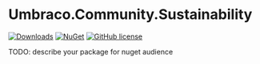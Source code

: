 # Umbraco.Community.Sustainability

[![Downloads](https://img.shields.io/nuget/dt/Umbraco.Community.Umbraco.Community.Sustainability?color=cc9900)](https://www.nuget.org/packages/Umbraco.Community.Umbraco.Community.Sustainability/)
[![NuGet](https://img.shields.io/nuget/vpre/Umbraco.Community.Umbraco.Community.Sustainability?color=0273B3)](https://www.nuget.org/packages/Umbraco.Community.Umbraco.Community.Sustainability)
[![GitHub license](https://img.shields.io/github/license/rickbutterfield/Umbraco.Community.Sustainability?color=8AB803)](https://github.com/rickbutterfield/Umbraco.Community.Sustainability/blob/main/LICENSE)

TODO: describe your package for nuget audience